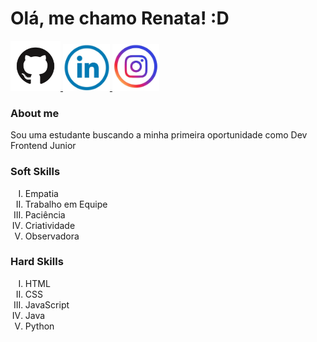 # Olá, me chamo Renata! :D

<a href="https://github.com/RehMarNo">
    <img src="./img/GitHub-Mark.png" alt="GitHub" width="80" height="80" />
</a>

<a href="https://www.linkedin.com/in/renata-marques-959561175/">
    <img src="./img/linkedin.jpg" alt="LinkedIn" width="75" height="75" />
</a>
<a href="https://www.instagram.com/rehmarquesdl/">
    <img src="./img/instagram.jpg" alt="Instagram" width="75" height="75" />
</a> 

### About me
Sou uma estudante buscando a minha primeira oportunidade como Dev Frontend Junior

### Soft Skills
<ol type="I"> 
    <li>Empatia</li>
    <li>Trabalho em Equipe</li>
    <li>Paciência</li>
    <li>Criatividade</li>
    <li>Observadora</li>
</ol>

### Hard Skills
<ol type="I"> 
    <li>HTML</li>
    <li>CSS</li>
    <li>JavaScript</li>
    <li>Java</li>
    <li>Python</li>
</ol>